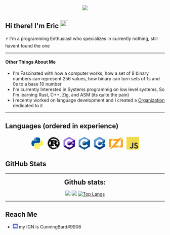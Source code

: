 <div align="center"><img style="width:12rem; height:auto" src="https://preview.redd.it/uv9z8mk5w9241.jpg?width=640&crop=smart&auto=webp&s=b16af12e336f660330ef4c7f20747d8e0b946bcf"/></div>

## Hi there! I'm Eric <img src="https://media.giphy.com/media/hvRJCLFzcasrR4ia7z/giphy.gif" width="25px" height="25px">
⚡ I'm a programming Enthusiast who specializes in currently nothing, still havent found the one

---

#### Other Things About Me
- I'm Fascinated with how a computer works, how a set of 8 binary numbers can represent 256 values, how binary can turn sets of 1s and 0s to a base 10 number
- I'm currently Interested in Systems programmig on low level systems, So I'm learning Rust, C++, Zig, and ASM (its quite the pain)
- I recently worked on language development and I created a [Organization](https://github.com/The-Amadeus-Project) dedicated to it
---
## Languages (ordered in experience)
<p align="center">
<img src="python.png" alt="Python" height="40" style="vertical-align:top; margin:4px">
<img src="rust.png" alt="Rust" height="40" style="vertical-align:top; margin:4px">
<img src="csharp.png" alt="C#" height="40" style="vertical-align:top; margin:4px">
<img src="c.png" alt="C" height="40" style="vertical-align:top; margin:4px">
<img src="cpp.png" alt="CPP" height="40" style="vertical-align:top; margin:4px"> 
<img src="zig.png" alt="zig" height="40" style="vertical-align:top; margin:4px">
<img src="javascript.png" alt="javascript" height="40" style="vertical-align:top; margin:4px">
</p>

## GitHub Stats
----
  
<div align="center">
<h2 align="center" style="margin: 5px 10px;">Github stats:</h2> 
  
[![](https://github-readme-stats.vercel.app/api?username=CunningBard&show_icons=true&theme=material-palenight)](https://github.com/CunningBard)
[![](https://github-readme-streak-stats.herokuapp.com/?user=CunningBard&theme=material-palenight)](https://github.com/CunningBard)
[![Top Langs](https://github-readme-stats.vercel.app/api/top-langs/?username=CunningBard&layout=compact&theme=material-palenight)](https://github.com/CunningBard)
  
</div>

----

## Reach Me
- <img src="discord.png" height="15"> my IGN is CunningBard#9908
